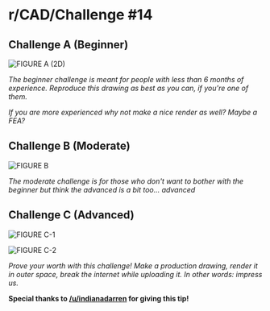 # r/CAD/Challenge #14

## Challenge A (Beginner)

![FIGURE A (2D)](http://computeraideddesignguide.com/wp-content/uploads/2014/02/autocadexo.jpg)

*The beginner challenge is meant for people with less than 6 months of experience. Reproduce this drawing as best as you can, if you're one of them.*

*If you are more experienced why not make a nice render as well? Maybe a FEA?*

## Challenge B (Moderate)

![FIGURE B](http://www.timabts.org/uploads/2/9/3/3/29332949/2534268_orig.jpg)

*The moderate challenge is for those who don't want to bother with the beginner but think the advanced is a bit too... advanced*

## Challenge C (Advanced)

![FIGURE C-1](https://dl.dropboxusercontent.com/u/892935/Reddit/CAD/in-class-10.jpg)

![FIGURE C-2](https://dl.dropboxusercontent.com/u/892935/Reddit/CAD/picture1.jpg)

*Prove your worth with this challenge! Make a production drawing, render it in outer space, break the internet while uploading it. In other words: impress us.*

**Special thanks to [/u/indianadarren](https://www.reddit.com/u/indianadarren) for giving this tip!**